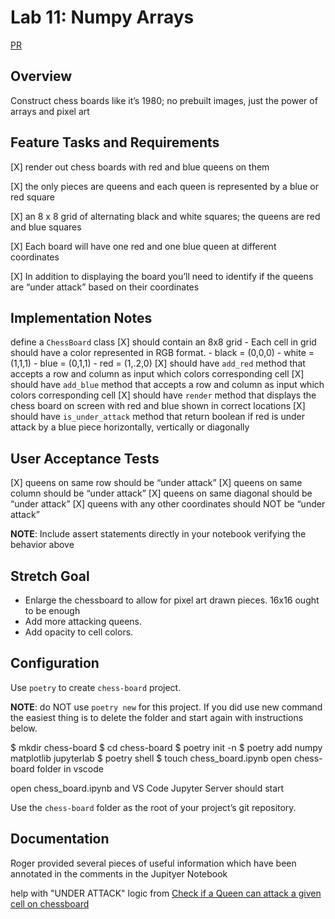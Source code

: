 # Lab 11: Numpy Arrays

[PR](https://github.com/santorsm/chess-board/pull/1)

## Overview

Construct chess boards like it’s 1980; no prebuilt images, just the power of arrays and pixel art

## Feature Tasks and Requirements

[X] render out chess boards with red and blue queens on them

[X] the only pieces are queens and each queen is represented by a blue or red square

[X] an 8 x 8 grid of alternating black and white squares; the queens are red and blue squares

[X] Each board will have one red and one blue queen at different coordinates

[X] In addition to displaying the board you’ll need to identify if the queens are “under attack” based on their coordinates

## Implementation Notes

define a `ChessBoard` class
[X] should contain an 8x8 grid - Each cell in grid should have a color represented in RGB format. - black = (0,0,0) - white = (1,1,1) - blue = (0,1,1) - red = (1,.2,0)
[X] should have `add_red` method that accepts a row and column as input which colors corresponding cell
[X] should have `add_blue` method that accepts a row and column as input which colors corresponding cell
[X] should have `render` method that displays the chess board on screen with red and blue shown in correct locations
[X] should have `is_under_attack` method that return boolean if red is under attack by a blue piece horizontally, vertically or diagonally

## User Acceptance Tests

[X] queens on same row should be “under attack”
[X] queens on same column should be “under attack”
[X] queens on same diagonal should be “under attack”
[X] queens with any other coordinates should NOT be “under attack”

**NOTE**: Include assert statements directly in your notebook verifying the behavior above

## Stretch Goal

- Enlarge the chessboard to allow for pixel art drawn pieces. 16x16 ought to be enough
- Add more attacking queens.
- Add opacity to cell colors.

## Configuration

Use `poetry` to create `chess-board` project.

**NOTE**: do NOT use `poetry new` for this project. If you did use new command the easiest thing is to delete the folder and start again with instructions below.

$ mkdir chess-board
$ cd chess-board
$ poetry init -n
$ poetry add numpy matplotlib jupyterlab
$ poetry shell
$ touch chess_board.ipynb
open chess-board folder in vscode

open chess_board.ipynb and VS Code Jupyter Server should start

Use the `chess-board` folder as the root of your project’s git repository.

## Documentation

Roger provided several pieces of useful information which have been annotated in the comments in the Jupityer Notebook

help with "UNDER ATTACK" logic from [Check if a Queen can attack a given cell on chessboard](https://www.geeksforgeeks.org/check-if-a-queen-can-attack-a-given-cell-on-chessboard/)
